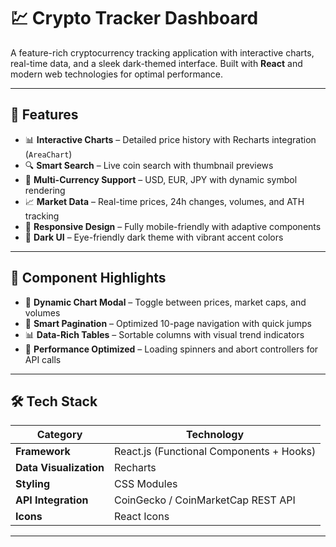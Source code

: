 # 💹 Crypto Tracker Dashboard

A feature-rich cryptocurrency tracking application with interactive charts, real-time data, and a sleek dark-themed interface. Built with **React** and modern web technologies for optimal performance.

---

## 🔑 Features

- 📊 **Interactive Charts** – Detailed price history with Recharts integration (`AreaChart`)
- 🔍 **Smart Search** – Live coin search with thumbnail previews
- 🔄 **Multi-Currency Support** – USD, EUR, JPY with dynamic symbol rendering
- 📈 **Market Data** – Real-time prices, 24h changes, volumes, and ATH tracking
- 📱 **Responsive Design** – Fully mobile-friendly with adaptive components
- 🎨 **Dark UI** – Eye-friendly dark theme with vibrant accent colors

---

## 🧩 Component Highlights

- 🔁 **Dynamic Chart Modal** – Toggle between prices, market caps, and volumes
- 📄 **Smart Pagination** – Optimized 10-page navigation with quick jumps
- 📊 **Data-Rich Tables** – Sortable columns with visual trend indicators
- 🚀 **Performance Optimized** – Loading spinners and abort controllers for API calls

---

## 🛠️ Tech Stack

| Category               | Technology                               |
|------------------------|-------------------------------------------|
| **Framework**          | React.js (Functional Components + Hooks) |
| **Data Visualization** | Recharts                                 |
| **Styling**            | CSS Modules                              |
| **API Integration**    | CoinGecko / CoinMarketCap REST API       |
| **Icons**              | React Icons                              |

---